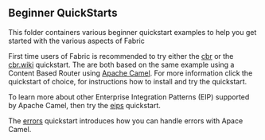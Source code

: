 ## Beginner QuickStarts

This folder containers various beginner quickstart examples to help you get started with the various aspects of Fabric

First time users of Fabric is recommended to try either the [cbr](/fabric/profiles/example/quickstarts/beginner/camel.cbr.profile) or the [cbr.wiki](/fabric/profiles/example/quickstarts/beginner/camel.cbr.wiki.profile) quickstart. The are both based on the same example using a Content Based Router using [Apache Camel](http://camel.apache.org/). For more information click the quickstart of choice, for instructions how to install and try the quickstart. 

To learn more about other Enterprise Integration Patterns (EIP) supported by Apache Camel, then try the [eips](/fabric/profiles/example/quickstarts/beginner/camel.eips.profile)  quickstart.

The [errors](/fabric/profiles/example/quickstarts/beginner/camel.errorhandler.profile) quickstart introduces how you can handle errors with Apace Camel.
